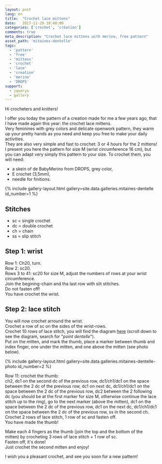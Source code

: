 ```yaml
---
layout: post
lang: en
title:  "Crochet lace mittens"
date:   2017-11-29 18:40:00
categories: ['crochet', 'création']
comments: true
meta_description: "Crochet lace mittens with merino, free pattern"
asset_path: 'mitaines-dentelle'
tags:
  - 'pattern'
  - 'free'
  - 'mittens'
  - 'crochet'
  - 'lace'
  - 'creation'
  - 'merino'
  - 'DROPS'
support:
  - jquerys
  - gallery
---
```


Hi crocheters and knitters!

I offer you today the pattern of a creation made for me a few years ago, that I have made again this year: the crochet lace mittens.  
Very feminines with grey colors and delicate openwork pattern, they warm up your pretty hands as you need and keep you free to make your daily activities.  
They are also very simple and fast to crochet: 3 or 4 hours for the 2 mittens!  
I present you here the pattern for size M (wrist circumference 16 cm), but you can adapt very simply this pattern to your size.
To crochet them, you will need:

* a skein of de BabyMerino from DROPS, grey color,
* E crochet (3,5mm),
* needle for finitions.

{% include gallery-layout.html gallery=site.data.galleries.mitaines-dentelle id_number=1 %}

## Stitches

* sc = single crochet
* dc = double crochet
* ch = chain
* ss = slip stitch

## Step 1: wrist

Row 1: Ch20, turn.  
Row 2: sc20.  
Rows 3 to 41: sc20 for size M, adjust the numbers of rows at your wrist circumference.  
Join the begining-chain and tha last row with slit stitches.  
Do not fasten off!  
You have crochet the wrist.

## Step 2: lace stitch

You will now crochet arround the wrist.  
Crochet a row of sc on the sides of the wrist-rows.  
Crochet 10 rows of lace stitch, you will find the diagram [here](http://crochetetcompagnie.free.fr/sub3.htm) (scroll down to see the diagram, search for "_point dentelle_").  
Put on the mitten, and mark the thumb, place a marker between thumb and index finger, one under the mitten, and one above the mitten (see photo below).

{% include gallery-layout.html gallery=site.data.galleries.mitaines-dentelle-photo id_number=2 %}

Row 11: crochet the thumb:  
ch2, dc1 on the second dc of the previous row, dc1/ch1/dc1 on the space between the 2 dc of the previous row, dc1 on next dc, dc1/ch1/dc1 on the space between the 2 dc of the previous row, dc2 between the 2 following dc (you should be at the first marker for size M, otherwise continue the lace stitch up to the ring), go to the next marker (above the mitten), dc1 on the space between the 2 dc of the previous row, dc1 on the next dc, dc1/ch1/dc1 on the space between the 2 dc of the previous row, ss in the second ch.  
Crochet 2 rows of lace stitch, 1 row of sc and fasten off.  
You have made the thumb!

Make each 4 fingers as the thumb (join the top and the bottom of the mitten) by crocheting 3 rows of lace stitch + 1 row of sc.  
Fasten off, it's done!  
Just crochet the second mitten and enjoy!

I wish you a pleasant crochet, and see you soon for a new pattern!



